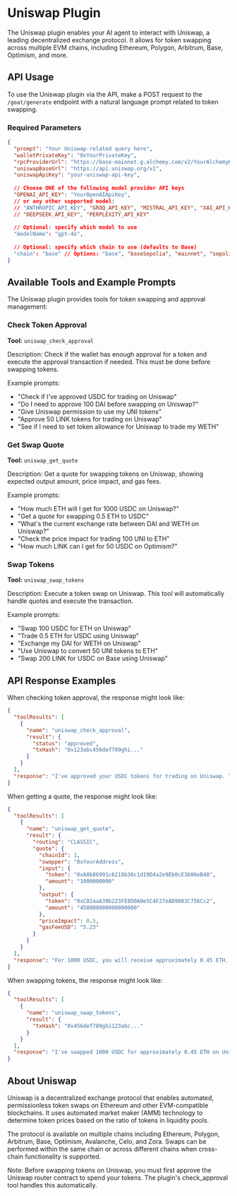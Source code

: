 # Uniswap Plugin

The Uniswap plugin enables your AI agent to interact with Uniswap, a leading decentralized exchange protocol. It allows for token swapping across multiple EVM chains, including Ethereum, Polygon, Arbitrum, Base, Optimism, and more.

## API Usage

To use the Uniswap plugin via the API, make a POST request to the `/goat/generate` endpoint with a natural language prompt related to token swapping.

### Required Parameters

```json
{
  "prompt": "Your Uniswap-related query here",
  "walletPrivateKey": "0xYourPrivateKey",
  "rpcProviderUrl": "https://base-mainnet.g.alchemy.com/v2/YourAlchemyKey",
  "uniswapBaseUrl": "https://api.uniswap.org/v1",
  "uniswapApiKey": "your-uniswap-api-key",
  
  // Choose ONE of the following model provider API keys
  "OPENAI_API_KEY": "YourOpenAIApiKey",
  // or any other supported model:
  // "ANTHROPIC_API_KEY", "GROQ_API_KEY", "MISTRAL_API_KEY", "XAI_API_KEY", 
  // "DEEPSEEK_API_KEY", "PERPLEXITY_API_KEY"
  
  // Optional: specify which model to use
  "modelName": "gpt-4o",
  
  // Optional: specify which chain to use (defaults to Base)
  "chain": "base" // Options: "base", "baseSepolia", "mainnet", "sepolia", "polygon"
}
```

## Available Tools and Example Prompts

The Uniswap plugin provides tools for token swapping and approval management:

### Check Token Approval

**Tool:** `uniswap_check_approval`

Description: Check if the wallet has enough approval for a token and execute the approval transaction if needed. This must be done before swapping tokens.

Example prompts:
- "Check if I've approved USDC for trading on Uniswap"
- "Do I need to approve 100 DAI before swapping on Uniswap?"
- "Give Uniswap permission to use my UNI tokens"
- "Approve 50 LINK tokens for trading on Uniswap"
- "See if I need to set token allowance for Uniswap to trade my WETH"

### Get Swap Quote

**Tool:** `uniswap_get_quote`

Description: Get a quote for swapping tokens on Uniswap, showing expected output amount, price impact, and gas fees.

Example prompts:
- "How much ETH will I get for 1000 USDC on Uniswap?"
- "Get a quote for swapping 0.5 ETH to USDC"
- "What's the current exchange rate between DAI and WETH on Uniswap?"
- "Check the price impact for trading 100 UNI to ETH"
- "How much LINK can I get for 50 USDC on Optimism?"

### Swap Tokens

**Tool:** `uniswap_swap_tokens`

Description: Execute a token swap on Uniswap. This tool will automatically handle quotes and execute the transaction.

Example prompts:
- "Swap 100 USDC for ETH on Uniswap"
- "Trade 0.5 ETH for USDC using Uniswap"
- "Exchange my DAI for WETH on Uniswap"
- "Use Uniswap to convert 50 UNI tokens to ETH"
- "Swap 200 LINK for USDC on Base using Uniswap"

## API Response Examples

When checking token approval, the response might look like:

```json
{
  "toolResults": [
    {
      "name": "uniswap_check_approval",
      "result": {
        "status": "approved",
        "txHash": "0x123abc456def789ghi..."
      }
    }
  ],
  "response": "I've approved your USDC tokens for trading on Uniswap. The approval transaction has been submitted with hash 0x123abc456def789ghi... Now you can proceed with the swap."
}
```

When getting a quote, the response might look like:

```json
{
  "toolResults": [
    {
      "name": "uniswap_get_quote",
      "result": {
        "routing": "CLASSIC",
        "quote": {
          "chainId": 1,
          "swapper": "0xYourAddress",
          "input": {
            "token": "0xA0b86991c6218b36c1d19D4a2e9Eb0cE3606eB48",
            "amount": "1000000000"
          },
          "output": {
            "token": "0xC02aaA39b223FE8D0A0e5C4F27eAD9083C756Cc2",
            "amount": "450000000000000000"
          },
          "priceImpact": 0.5,
          "gasFeeUSD": "5.23"
        }
      }
    }
  ],
  "response": "For 1000 USDC, you will receive approximately 0.45 ETH. The price impact is 0.5% and the gas fee is about $5.23."
}
```

When swapping tokens, the response might look like:

```json
{
  "toolResults": [
    {
      "name": "uniswap_swap_tokens",
      "result": {
        "txHash": "0x456def789ghi123abc..."
      }
    }
  ],
  "response": "I've swapped 1000 USDC for approximately 0.45 ETH on Uniswap. The transaction has been submitted with hash 0x456def789ghi123abc... The tokens will be in your wallet once the transaction is confirmed."
}
```

## About Uniswap

Uniswap is a decentralized exchange protocol that enables automated, permissionless token swaps on Ethereum and other EVM-compatible blockchains. It uses automated market maker (AMM) technology to determine token prices based on the ratio of tokens in liquidity pools.

The protocol is available on multiple chains including Ethereum, Polygon, Arbitrum, Base, Optimism, Avalanche, Celo, and Zora. Swaps can be performed within the same chain or across different chains when cross-chain functionality is supported.

Note: Before swapping tokens on Uniswap, you must first approve the Uniswap router contract to spend your tokens. The plugin's check_approval tool handles this automatically. 